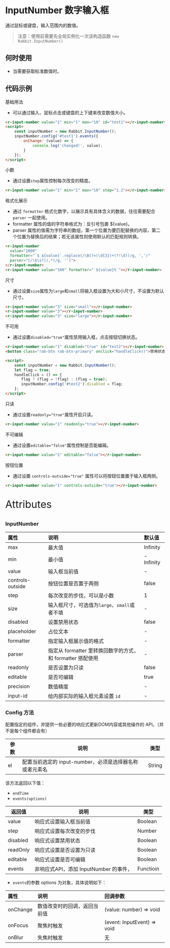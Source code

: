 # InputNumber 数字输入框

通过鼠标或键盘，输入范围内的数值。

> 注意：使用前需要先全局实例化一次该构造函数  `new Rabbit.InputNumber()`

## 何时使用

- 当需要获取标准数值时。

## 代码示例

基础用法

- 可以通过输入、鼠标点击或键盘的上下键来改变数值大小。

```html
<r-input-number value="1" min="1" max="10" id="test1"></r-input-number>
<script>
	const inputNumber = new Rabbit.InputNumber();
    inputNumber.config('#test1').events({
        onChange: (value) => {
            console.log('changed!', value);
        }
    });    
</script>
```

小数

- 通过设置`step`属性控制每次改变的精度。

```html
<r-input-number value="1" min="1" max="10" step="1.2"></r-input-number>
```

格式化展示

- 通过 `formatter` 格式化数字，以展示具有具体含义的数据，往往需要配合 `parser` 一起使用。
- formatter 属性的值的字符串格式为：反引号包裹  ${value}。
- parser 属性的值需为字符串的数组，第一个位置为要匹配替换的内容，第二个位置为替换后的结果；若无该属性则使用默认的匹配规则转换。

```html
<r-input-number 
  value="1000" 
  formatter="`$ ${value}`.replace(/\B(?=(\d{3})+(?!\d))/g, ',')" 
  parser="[/\$\s?|(,*)/g, '']">
</r-input-number>
<r-input-number value="100" formatter="`${value}%`"></r-input-number>
```

尺寸

- 通过设置`size`属性为`large`和`small`将输入框设置为大和小尺寸，不设置为默认尺寸。

```html
<r-input-number value="3" size="small"></r-input-number>
<r-input-number value="3"></r-input-number>
<r-input-number value="3" size="large"></r-input-number>
```

不可用

- 通过设置`disabled="true"`属性禁用输入框，点击按钮切换状态。

```html
<r-input-number value="1" disabled="true" id="test2"></r-input-number>
<button class="rab-btn rab-btn-primary" onclick="handleClick()">禁用状态</button>

<script>
    const inputNumber = new Rabbit.InputNumber();
	let flag = true;
    handleClick = () => {
       flag ? (flag = !flag) : (flag = true);
       inputNumber.config('#test2').disabled = flag;
    };
</script>
```

只读

- 通过设置`readonly="true"`属性开启只读。

```html
<r-input-number value="1" readonly="true"></r-input-number>
```

不可编辑

- 通过设置`editable="false"`属性控制是否能编辑。

```html
<r-input-number value="1" editable="false"></r-input-number>
```

按钮位置

- 通过设置 `controls-outside="true"` 属性可以将按钮位置置于输入框两侧。

```html
<r-input-number value="1" controls-outside="true"></r-input-number>
```

<p style="font-size: 32px">Attributes</p>

### InputNumber

| 属性             | 说明                                                       | 默认值    |
| :--------------- | :--------------------------------------------------------- | :-------- |
| max              | 最大值                                                     | Infinity  |
| min              | 最小值                                                     | -Infinity |
| value            | 输入框当前值                                               | -         |
| controls-outside | 按钮位置是否置于两侧                                       | false     |
| step             | 每次改变的步伐，可以是小数                                 | 1         |
| size             | 输入框尺寸，可选值为`large`、`small`或者不填               | -         |
| disabled         | 设置禁用状态                                               | false     |
| placeholder      | 占位文本                                                   | -         |
| formatter        | 指定输入框展示值的格式                                     | -         |
| parser           | 指定从 formatter 里转换回数字的方式，和 formatter 搭配使用 | -         |
| readonly         | 是否设置为只读                                             | false     |
| editable         | 是否可编辑                                                 | true      |
| precision        | 数值精度                                                   | -         |
| input-id         | 给内部实际的输入框元素设置 `id`                            | -         |

### Config  方法

配置指定的组件，并提供一些必要的响应式更新DOM内容或其他操作的 API。（并不是每个组件都会有）

| 参数 | 说明                                                    | 类型   |
| ---- | ------------------------------------------------------- | ------ |
| el   | 配置当前选定的 input-number，必须是选择器名称或者元素名 | String |

该方法返回以下值：

- `endTime`
- `events(options)`

| 返回值   | 说明                                   | 类型      |
| -------- | -------------------------------------- | --------- |
| value    | 响应式设置输入框当前值                 | Boolean   |
| step     | 响应式设置每次改变的步伐               | Number    |
| disabled | 响应式设置禁用状态                     | Boolean   |
| readOnly | 响应式设置是否设置为只读               | Boolean   |
| editable | 响应式设置是否可编辑                   | Boolean   |
| events   | 非响应式API，添加 InputNumber 的事件， | Functioin |

- `events`的参数 options 为对象，具体说明如下：

| 属性     | 说明                         | 回调参数                    |
| :------- | :--------------------------- | :-------------------------- |
| onChange | 数值改变时的回调，返回当前值 | (value: number) => void     |
| onFocus  | 聚焦时触发                   | (event: InputEvent) => void |
| onBlur   | 失焦时触发                   | 无                          |
